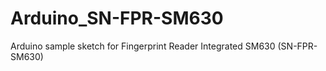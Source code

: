 # Arduino_SN-FPR-SM630
Arduino sample sketch for Fingerprint Reader Integrated SM630 (SN-FPR-SM630)
